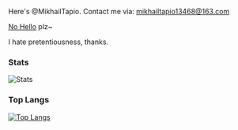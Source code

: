 Here's @MikhailTapio. Contact me via: mikhailtapio13468@163.com

[No Hello](https://nohello.net/) plz~

I hate pretentiousness, thanks.

### Stats
![Stats](https://github-readme-stats.vercel.app/api?username=MikhailTapio&show_icons=true) 

### Top Langs
[![Top Langs](https://github-readme-stats.vercel.app/api/top-langs/?username=MikhailTapio&layout=compact&hide_border=true&langs_count=10)](https://github.com/MikhailTapio?tab=repositories)
